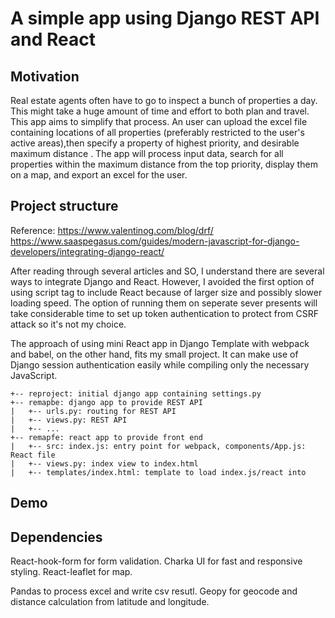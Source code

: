 # A simple app using Django REST API and React
## Motivation
Real estate agents often have to go to inspect a bunch of properties a day. This might take a huge amount of time and effort to both plan and travel. This app aims to simplify that process. An user can upload the excel file containing locations of all properties (preferably restricted to the user's active areas),then specify a property of highest priority, and desirable maximum distance . The app will process input data, search for all properties within the maximum distance from the top priority, display them on a map, and export an excel for the user.

## Project structure 

Reference:
https://www.valentinog.com/blog/drf/
https://www.saaspegasus.com/guides/modern-javascript-for-django-developers/integrating-django-react/

After reading through several articles and SO, I understand there are several ways to integrate Django and React. 
However, I avoided the first option of using script tag to include React because of larger size and possibly slower loading speed.
The option of running them on seperate sever presents will take considerable time to set up token authentication to protect from CSRF attack
so it's not my choice. 


The approach of using mini React app in Django Template with webpack and babel, on the other hand, fits my small project. It can make use of 
Django session authentication easily while compiling only the necessary JavaScript.  

```
+-- reproject: initial django app containing settings.py
+-- remapbe: django app to provide REST API
|   +-- urls.py: routing for REST API
|   +-- views.py: REST API
|   +-- ...
+-- remapfe: react app to provide front end
|   +-- src: index.js: entry point for webpack, components/App.js: React file
|   +-- views.py: index view to index.html
|   +-- templates/index.html: template to load index.js/react into
```

## Demo

## Dependencies

React-hook-form for form validation. Charka UI for fast and responsive styling. React-leaflet for map. 

Pandas to process excel and write csv resutl. Geopy for geocode and distance calculation from latitude and longitude. 